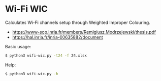 # Wi-Fi WIC

Calculates Wi-Fi channels setup through Weighted Improper Colouring.

* <https://www-sop.inria.fr/members/Remigiusz.Modrzejewski/thesis.pdf>
* <https://hal.inria.fr/inria-00635882/document>

Basic usage:

```bash
$ python3 wifi-wic.py -t24 -f 24.xlsx
```

Help:

```bash
$ python3 wifi-wic.py -h
```
